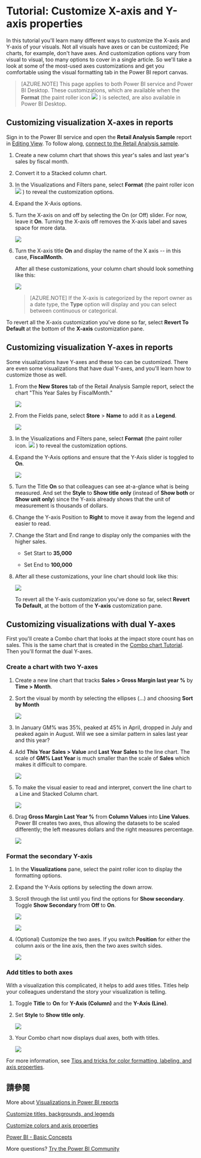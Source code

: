 <properties
   pageTitle="Tutorial: Customize X-axis and Y-axis properties"
   description="Tutorial: Customize X-axis and Y-axis properties"
   services="powerbi"
   documentationCenter=""
   authors="mihart"
   manager="mblythe"
   backup=""
   editor=""
   tags=""
   qualityFocus="monitoring"
   qualityDate="05/23/2016"/>

<tags
   ms.service="powerbi"
   ms.devlang="NA"
   ms.topic="article"
   ms.tgt_pltfrm="NA"
   ms.workload="powerbi"
   ms.date="10/08/2016"
   ms.author="mihart"/>
# Tutorial: Customize X-axis and Y-axis properties

In this tutorial you'll learn many different ways to customize the X-axis and Y-axis of your visuals. Not all visuals have axes or can be customized; Pie charts, for example, don't have axes. And customization options vary from visual to visual, too many options to cover in a single article. So we'll take a look at some of the most-used axes customizations and get you comfortable using the visual formatting tab in the Power BI report canvas.  

>[AZURE.NOTE] This page applies to both Power BI service and Power BI Desktop. These customizations, which are available when the <bpt id="p1">**</bpt>Format<ept id="p1">**</ept> (the paint roller icon <ph id="ph1">![](media/powerbi-service-tutorial-customize-x-axis-and-y-axis-properties/power-bi-paintroller.png)</ph> ) is selected, are also available in Power BI Desktop.  

## Customizing visualization X-axes in reports

Sign in to the Power BI service and open the <bpt id="p1">**</bpt>Retail Analysis Sample<ept id="p1">**</ept> report in <bpt id="p2">[</bpt>Editing View<ept id="p2">](powerbi-service-interact-with-a-report-in-editing-view.md)</ept>. To follow along, <bpt id="p1">[</bpt>connect to the Retail Analysis sample<ept id="p1">](powerbi-sample-downloads.md)</ept>.

1.  Create a new column chart that shows this year's sales and last year's sales by fiscal month. 

2. Convert it to a Stacked column chart.

3.  In the Visualizations and Filters pane, select <bpt id="p1">**</bpt>Format<ept id="p1">**</ept> (the paint roller icon <ph id="ph1">![](media/powerbi-service-tutorial-customize-x-axis-and-y-axis-properties/power-bi-paintroller.png)</ph> ) to reveal the customization options.

4.  Expand the X-Axis options.

5.  Turn the X-axis on and off by selecting the On (or Off) slider. For now, leave it <bpt id="p1">**</bpt>On<ept id="p1">**</ept>.  Turning the X-axis off removes the X-axis label and saves space for more data.

    ![](media/powerbi-service-tutorial-customize-x-axis-and-y-axis-properties/onoffslider.png)

6.  Turn the X-axis title <bpt id="p1">**</bpt>On<ept id="p1">**</ept> and display the name of the X axis -- in this case, <bpt id="p2">**</bpt>FiscalMonth<ept id="p2">**</ept>.  

    After all these customizations, your column chart should look something like this:

     ![](media/powerbi-service-tutorial-customize-x-axis-and-y-axis-properties/power-bi-customizexaxisnew.png)

    >[AZURE.NOTE] If the X-axis is categorized by the report owner as a date type, the <bpt id="p1">**</bpt>Type<ept id="p1">**</ept> option will display and you can select between continuous or categorical. 

To revert all the X-axis customization you've done so far, select <bpt id="p1">**</bpt>Revert To Default <ept id="p1">**</ept>at the bottom of the <bpt id="p2">**</bpt>X-axis<ept id="p2">**</ept> customization pane.

## Customizing visualization Y-axes in reports

Some visualizations have Y-axes and these too can be customized. There are even some visualizations that have dual Y-axes, and you'll learn how to customize those as well.

1.  From the <bpt id="p1">**</bpt>New Stores<ept id="p1">**</ept> tab of the Retail Analysis Sample report, select the chart "This Year Sales by FiscalMonth."

    ![](media/powerbi-service-tutorial-customize-x-axis-and-y-axis-properties/powerbi-chart.png)

2. From the Fields pane, select <bpt id="p1">**</bpt>Store<ept id="p1">**</ept><ph id="ph1"> &gt; </ph><bpt id="p2">**</bpt>Name<ept id="p2">**</ept> to add it as a <bpt id="p3">**</bpt>Legend<ept id="p3">**</ept>.

    ![](media/powerbi-service-tutorial-customize-x-axis-and-y-axis-properties/linechart2new.png)

3.  In the Visualizations and Filters pane, select <bpt id="p1">**</bpt>Format<ept id="p1">**</ept> (the paint roller icon.
    ![](media/powerbi-service-tutorial-customize-x-axis-and-y-axis-properties/power-bi-paintroller.png) ) to reveal the customization options.

4. Expand the Y-Axis options and ensure that the Y-Axis slider is toggled to <bpt id="p1">**</bpt>On<ept id="p1">**</ept>.

     ![](media/powerbi-service-tutorial-customize-x-axis-and-y-axis-properties/onoffslider.png)

4.  Turn the Title <bpt id="p1">**</bpt>On<ept id="p1">**</ept> so that colleagues can see at-a-glance what is being measured. And set the <bpt id="p1">**</bpt>Style<ept id="p1">**</ept> to <bpt id="p2">**</bpt>Show title<ept id="p2">**</ept> <bpt id="p3">**</bpt>only<ept id="p3">**</ept> (instead of <bpt id="p4">**</bpt>Show both<ept id="p4">**</ept> or <bpt id="p5">**</bpt>Show unit only<ept id="p5">**</ept>) since the Y-axis already shows that the unit of measurement is thousands of dollars.

3.  Change the Y-axis Position to <bpt id="p1">**</bpt>Right<ept id="p1">**</ept> to move it away from the legend and easier to read.

4.  Change the Start and End range to display only the companies with the higher sales.

    -   Set Start to <bpt id="p1">**</bpt>35,000<ept id="p1">**</ept>

    -   Set End to <bpt id="p1">**</bpt>100,000<ept id="p1">**</ept>

6.  After all these customizations, your line chart should look like this:

    ![](media/powerbi-service-tutorial-customize-x-axis-and-y-axis-properties/customizeyaxisnew.png)

    To revert all the Y-axis customization you've done so far, select <bpt id="p1">**</bpt>Revert To Default<ept id="p1">**</ept>, at the bottom of the <bpt id="p2">**</bpt>Y-axis<ept id="p2">**</ept> customization pane.

## Customizing visualizations with dual Y-axes

First you'll create a Combo chart that looks at the impact store count has on sales.  This is the same chart that is created in the <bpt id="p1">[</bpt>Combo chart Tutorial<ept id="p1">](powerbi-service-tutorial-combo-chart-merge-visualizations.md)</ept>. Then you'll format the dual Y-axes.

### Create a chart with two Y-axes

1.  Create a new line chart that tracks <bpt id="p1">**</bpt>Sales &gt; Gross Margin last year %<ept id="p1">**</ept> by <bpt id="p2">**</bpt>Time &gt; Month<ept id="p2">**</ept>. 

2. Sort the visual by month by selecting the ellipses (...) and choosing <bpt id="p1">**</bpt>Sort by Month<ept id="p1">**</ept>

    ![](media/powerbi-service-tutorial-combo-chart-merge-visualizations/combo1_new.png)

3. In January GM% was 35%, peaked at 45% in April, dropped in July and peaked again in August. Will we see a similar pattern in sales last year and this year?

4.  Add <bpt id="p1">**</bpt>This Year Sales &gt; Value<ept id="p1">**</ept> and <bpt id="p2">**</bpt>Last Year Sales<ept id="p2">**</ept> to the line chart. The scale of <bpt id="p1">**</bpt>GM% Last Year<ept id="p1">**</ept> is much smaller than the scale of <bpt id="p2">**</bpt>Sales<ept id="p2">**</ept> which makes it difficult to compare.      

    ![](media/powerbi-service-tutorial-combo-chart-merge-visualizations/flatline_new.png)

5.  To make the visual easier to read and interpret, convert the line chart to a Line and Stacked Column chart.

    ![](media/powerbi-service-tutorial-combo-chart-merge-visualizations/converttocombo_new.png)

4.  Drag <bpt id="p1">**</bpt>Gross Margin Last Year %<ept id="p1">**</ept> from <bpt id="p2">**</bpt>Column Values<ept id="p2">**</ept> into <bpt id="p3">**</bpt>Line Values<ept id="p3">**</ept>. Power BI creates two axes, thus allowing the datasets to be scaled differently; the left measures dollars and the right measures percentage.

    ![](media/powerbi-service-tutorial-customize-x-axis-and-y-axis-properties/combochart3done.png)

  
### Format the secondary Y-axis

1.  In the <bpt id="p1">**</bpt>Visualizations<ept id="p1">**</ept> pane, select the paint roller icon to display the formatting options.

2.  Expand the Y-Axis options by selecting the down arrow.

3.  Scroll through the list until you find the options for <bpt id="p1">**</bpt>Show secondary<ept id="p1">**</ept>. Toggle <bpt id="p1">**</bpt>Show Secondary<ept id="p1">**</ept> from <bpt id="p2">**</bpt>Off<ept id="p2">**</ept> to <bpt id="p3">**</bpt>On<ept id="p3">**</ept>.

    ![](media/powerbi-service-tutorial-customize-x-axis-and-y-axis-properties/combo3.png)

    ![](media/powerbi-service-tutorial-customize-x-axis-and-y-axis-properties/power-bi-dual-axes.png)

4.  (Optional) Customize the two axes. If you switch <bpt id="p1">**</bpt>Position<ept id="p1">**</ept> for either the column axis or the line axis, then the two axes switch sides.

    ![](media/powerbi-service-tutorial-customize-x-axis-and-y-axis-properties/power-bi-y-axes-options.png)

### Add titles to both axes

With a visualization this complicated, it helps to add axes titles.  Titles help your colleagues understand the story your visualization is telling.

1.  Toggle <bpt id="p1">**</bpt>Title<ept id="p1">**</ept> to <bpt id="p2">**</bpt>On<ept id="p2">**</ept> for <bpt id="p3">**</bpt>Y-Axis (Column)<ept id="p3">**</ept> and the <bpt id="p4">**</bpt>Y-Axis (Line)<ept id="p4">**</ept>.

2.  Set <bpt id="p1">**</bpt>Style<ept id="p1">**</ept> to <bpt id="p2">**</bpt>Show title only<ept id="p2">**</ept>.

    ![](media/powerbi-service-tutorial-customize-x-axis-and-y-axis-properties/yaxissettings.png)

3.  Your Combo chart now displays dual axes, both with titles.

    ![](media/powerbi-service-tutorial-customize-x-axis-and-y-axis-properties/power-bi-dual-titles.png)


For more information, see <bpt id="p1">[</bpt>Tips and tricks for color formatting, labeling, and axis properties<ept id="p1">](powerbi-service-tips-and-tricks-for-color-formatting.md)</ept>.

## 請參閱

More about <bpt id="p1">[</bpt>Visualizations in Power BI reports<ept id="p1">](powerbi-service-visualizations-for-reports.md)</ept>



<bpt id="p1">[</bpt>Customize t<ept id="p1">](powerbi-service-tutorial-customize-visualization-title-background-and-legend.md)</ept><bpt id="p2">[</bpt>itles, backgrounds, and legends<ept id="p2">](powerbi-service-tutorial-customize-visualization-title-background-and-legend.md)</ept>

[Customize colors and axis properties](powerbi-service-getting-started-with-color-formatting-and-axis-properties.md)

[Power BI - Basic Concepts](powerbi-service-basic-concepts.md)

More questions? [Try the Power BI Community](http://community.powerbi.com/)
